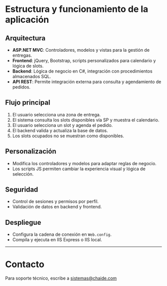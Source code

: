 # Estructura y funcionamiento de la aplicación

## Arquitectura
- **ASP.NET MVC**: Controladores, modelos y vistas para la gestión de entregas.
- **Frontend**: jQuery, Bootstrap, scripts personalizados para calendario y lógica de slots.
- **Backend**: Lógica de negocio en C#, integración con procedimientos almacenados SQL.
- **API REST**: Permite integración externa para consulta y agendamiento de pedidos.

## Flujo principal
1. El usuario selecciona una zona de entrega.
2. El sistema consulta los slots disponibles vía SP y muestra el calendario.
3. El usuario selecciona un slot y agenda el pedido.
4. El backend valida y actualiza la base de datos.
5. Los slots ocupados no se muestran como disponibles.

## Personalización
- Modifica los controladores y modelos para adaptar reglas de negocio.
- Los scripts JS permiten cambiar la experiencia visual y lógica de selección.

## Seguridad
- Control de sesiones y permisos por perfil.
- Validación de datos en backend y frontend.

## Despliegue
- Configura la cadena de conexión en `Web.config`.
- Compila y ejecuta en IIS Express o IIS local.

---

# Contacto
Para soporte técnico, escribe a sistemas@chaide.com
